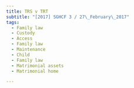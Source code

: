 ```yaml
---
title: TRS v TRT 
subtitle: "[2017] SGHCF 3 / 27\_February\_2017"
tags:
  - Family law
  - Custody
  - Access
  - Family law
  - Maintenance
  - Child
  - Family law
  - Matrimonial assets
  - Matrimonial home

---
```


